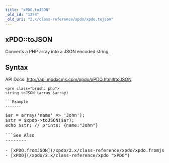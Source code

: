 ```yaml
---
title: "xPDO.toJSON"
_old_id: "1258"
_old_uri: "2.x/class-reference/xpdo/xpdo.tojson"
---
```


xPDO::toJSON
------------

Converts a PHP array into a JSON encoded string.

Syntax
------

API Docs: <http://api.modxcms.com/xpdo/xPDO.html#toJSON>

```
<pre class="brush: php">
string toJSON (array $array)

```Example
-------

```
<pre class="brush: php">
$ar = array('name' => 'John');
$str = $xpdo->toJSON($ar);
echo $str; // prints: {name:"John"}

```See Also
--------

- [xPDO.fromJSON](/xpdo/2.x/class-reference/xpdo/xpdo.fromjson "xPDO.fromJSON")
- [xPDO](/xpdo/2.x/class-reference/xpdo "xPDO")